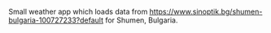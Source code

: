 Small weather app which loads data from https://www.sinoptik.bg/shumen-bulgaria-100727233?default for Shumen, Bulgaria.
